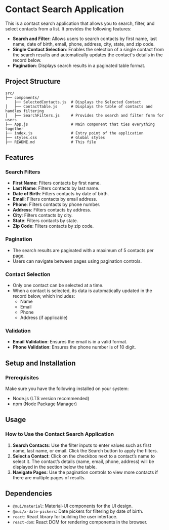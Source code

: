 # Contact Search Application

This is a contact search application that allows you to search, filter, and select contacts from a list. It provides the following features:

- **Search and Filter**: Allows users to search contacts by first name, last name, date of birth, email, phone, address, city, state, and zip code.
- **Single Contact Selection**: Enables the selection of a single contact from the search results and automatically updates the contact's details in the record below.
- **Pagination**: Displays search results in a paginated table format.

## Project Structure

```
src/
├── components/
    ├── SelectedContacts.js  # Displays the Selected Contact
│   ├── ContactTable.js      # Displays the table of contacts and handles filtering
│   ├── SearchFilters.js     # Provides the search and filter form for users
├── App.js                   # Main component that ties everything together
├── index.js                 # Entry point of the application
├── styles.css               # Global styles
├── README.md                # This file
```

## Features

### Search Filters

- **First Name**: Filters contacts by first name.
- **Last Name**: Filters contacts by last name.
- **Date of Birth**: Filters contacts by date of birth.
- **Email**: Filters contacts by email address.
- **Phone**: Filters contacts by phone number.
- **Address**: Filters contacts by address.
- **City**: Filters contacts by city.
- **State**: Filters contacts by state.
- **Zip Code**: Filters contacts by zip code.

### Pagination

- The search results are paginated with a maximum of 5 contacts per page.
- Users can navigate between pages using pagination controls.

### Contact Selection

- Only one contact can be selected at a time.
- When a contact is selected, its data is automatically updated in the record below, which includes:
    - Name
    - Email
    - Phone
    - Address (if applicable)

### Validation

- **Email Validation**: Ensures the email is in a valid format.
- **Phone Validation**: Ensures the phone number is of 10 digit.

## Setup and Installation

### Prerequisites

Make sure you have the following installed on your system:

- Node.js (LTS version recommended)
- npm (Node Package Manager)

## Usage

### How to Use the Contact Search Application

1. **Search Contacts**: Use the filter inputs to enter values such as first name, last name, or email. Click the Search button to apply the filters.
2. **Select a Contact**: Click on the checkbox next to a contact’s name to select it. The contact’s details (name, email, phone, address) will be displayed in the section below the table.
3. **Navigate Pages**: Use the pagination controls to view more contacts if there are multiple pages of results.

## Dependencies

- `@mui/material`: Material-UI components for the UI design.
- `@mui/x-date-pickers`: Date pickers for filtering by date of birth.
- `react`: React library for building the user interface.
- `react-dom`: React DOM for rendering components in the browser.